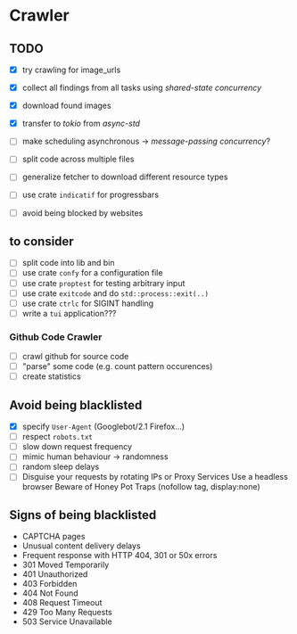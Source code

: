 # Crawler

## TODO

- [x] try crawling for image_urls
- [x] collect all findings from all tasks using _shared-state concurrency_
- [x] download found images
- [x] transfer to _tokio_ from _async-std_

- [ ] make scheduling asynchronous -> _message-passing concurrency_?
- [ ] split code across multiple files
- [ ] generalize fetcher to download different resource types
- [ ] use crate `indicatif` for progressbars
- [ ] avoid being blocked by websites

## to consider

- [ ] split code into lib and bin
- [ ] use crate `confy` for a configuration file
- [ ] use crate `proptest` for testing arbitrary input
- [ ] use crate `exitcode` and do `std::process::exit(..)`
- [ ] use crate `ctrlc` for SIGINT handling
- [ ] write a `tui` application???

### Github Code Crawler

- [ ] crawl github for source code
- [ ] "parse" some code (e.g. count pattern occurences)
- [ ] create statistics

## Avoid being blacklisted

- [x] specify `User-Agent` (Googlebot/2.1 Firefox...)
- [ ] respect `robots.txt`
- [ ] slow down request frequency
- [ ] mimic human behaviour -> randomness
- [ ] random sleep delays
- [ ] Disguise your requests by rotating IPs or Proxy Services
Use a headless browser
Beware of Honey Pot Traps (nofollow tag, display:none)

## Signs of being blacklisted

- CAPTCHA pages
- Unusual content delivery delays
- Frequent response with HTTP 404, 301 or 50x errors
- 301 Moved Temporarily
- 401 Unauthorized
- 403 Forbidden
- 404 Not Found
- 408 Request Timeout
- 429 Too Many Requests
- 503 Service Unavailable
